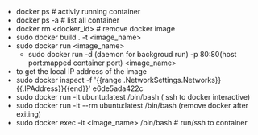 


* docker ps # activly running container
* docker ps -a # list all container
* docker rm <docker_id> # remove  docker image
* sudo docker build . -t <image_name>
* sudo docker run <image_name>
    * sudo docker run -d (daemon for backgroud run) -p 80:80(host port:mapped container port) <image_name>
* to get the local IP address of the image
* sudo docker inspect -f '{{range .NetworkSettings.Networks}}{{.IPAddress}}{{end}}' e6de5ada422c
* sudo docker run -it ubuntu:latest /bin/bash ( ssh to docker interactive)
* sudo docker run -it --rm ubuntu:latest /bin/bash (remove docker after exiting)
* sudo docker exec -it <image_name> /bin/bash # run/ssh to container
